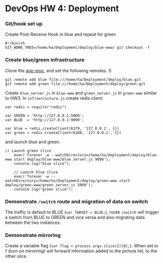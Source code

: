 # DevOps HW 4: Deployment

### Git/hook set up

Create Post-Receive Hook in blue and repeat for green
```
#!/bin/sh
GIT_WORK_TREE=/home/ha/Deployment/deploy/blue-www/ git checkout -f

```

### Create blue/green infrastructure

Clone the [app repo](https://github.com/CSC-DevOps/App), and set the following remotes.  S

    git remote add blue file:///home/ha/Deployment/deploy/blue.git
    git remote add green file:///home/ha/Deployment/deploy/green.git

Create `blue_server.js` in `blue-www` and `green_server.js` in `green-www` similar to HW3.
In `infrastructure.js` create redis client:
```
var redis = require("redis")

var GREEN = 'http://127.0.0.1:5060';
var BLUE  = 'http://127.0.0.1:9090';

var blue = redis.createClient(6379, '127.0.0.1', {}) 
var green = redis.createClient(6380, '127.0.0.1', {})
```
and launch blue and green:
```
// Launch green slice
    exec('forever -w --watchDirectory=/home/ha/Deployment/deploy/blue-www start deploy/blue-www/blue_server.js 9090');
    console.log("blue slice");

    // Launch blue slice
    exec('forever -w --watchDirectory=/home/ha/Deployment/deploy/green-www start deploy/green-www/green_server.js 5060');
    console.log("green slice");
```

### Demonstrate `/switch` route and migration of data on switch
The traffic is default to BLUE (`var TARGET = BLUE;`), route `/switch` will trigger a switch from BLUE to GREEN and vice versa and also migrating data between the two instances.

### Demonstrate mirroring
Create a variable flag (`var flag = process.argv.slice(2)[0];`). When set to 1 (turn on mirroring) will forward information added to the picture list, to the other slice. 
